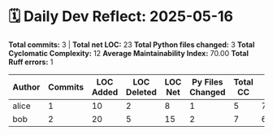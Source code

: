 # 🗓️ Daily Dev Reflect: 2025-05-16

**Total commits:** 3  |  **Total net LOC:** 23
**Total Python files changed:** 3
**Total Cyclomatic Complexity:** 12
**Average Maintainability Index:** 70.00
**Total Ruff errors:** 1

| Author | Commits | LOC Added | LOC Deleted | LOC Net | Py Files Changed | Total CC | Avg MI | Ruff Errors |
|------|-------|---------|-----------|-------|----------------|--------|------|-----------|
| alice | 1 | 10 | 2 | 8 | 1 | 5 | 75.00 | 1 |
| bob | 2 | 20 | 5 | 15 | 2 | 7 | 65.00 | 0 |
